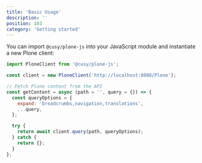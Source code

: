 ```yaml
---
title: 'Basic Usage'
description: ''
position: 103
category: 'Getting started'
---
```


You can import `@cusy/plone-js` into your JavaScript module and instantiate a new Plone client:

```js
import PloneClient from '@cusy/plone-js';

const client = new PloneClient('http://localhost:8080/Plone');

// Fetch Plone content from the API
const getContent = async (path = '', query = {}) => {
  const queryOptions = {
    expand: 'breadcrumbs,navigation,translations',
    ...query,
  };

  try {
    return await client.query(path, queryOptions);
  } catch {
    return {};
  }
};
```
